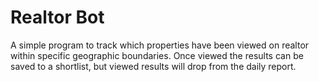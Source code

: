 # Realtor Bot

A simple program to track which properties have been viewed on realtor within
specific geographic boundaries.  Once viewed the results can be saved to a
shortlist,  but viewed results will drop from the daily report.
